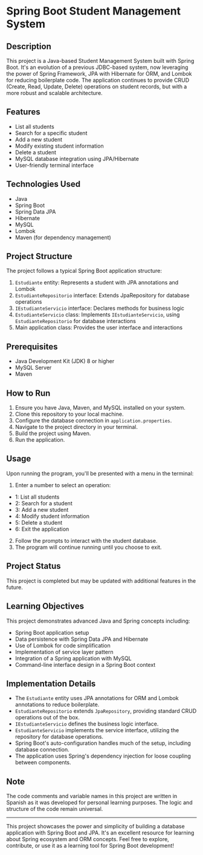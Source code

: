 # Spring Boot Student Management System

## Description

This project is a Java-based Student Management System built with Spring Boot. It's an evolution of a previous JDBC-based system, now leveraging the power of Spring Framework, JPA with Hibernate for ORM, and Lombok for reducing boilerplate code. The application continues to provide CRUD (Create, Read, Update, Delete) operations on student records, but with a more robust and scalable architecture.

## Features

- List all students
- Search for a specific student
- Add a new student
- Modify existing student information
- Delete a student
- MySQL database integration using JPA/Hibernate
- User-friendly terminal interface

## Technologies Used

- Java
- Spring Boot
- Spring Data JPA
- Hibernate
- MySQL
- Lombok
- Maven (for dependency management)

## Project Structure

The project follows a typical Spring Boot application structure:

1. `Estudiante` entity: Represents a student with JPA annotations and Lombok
2. `EstudianteRepositorio` interface: Extends JpaRepository for database operations
3. `IEstudianteServicio` interface: Declares methods for business logic
4. `EstudianteServicio` class: Implements `IEstudianteServicio`, using `EstudianteRepositorio` for database interactions
5. Main application class: Provides the user interface and interactions

## Prerequisites

- Java Development Kit (JDK) 8 or higher
- MySQL Server
- Maven

## How to Run

1. Ensure you have Java, Maven, and MySQL installed on your system.
2. Clone this repository to your local machine.
3. Configure the database connection in `application.properties`.
4. Navigate to the project directory in your terminal.
5. Build the project using Maven.
6. Run the application.

## Usage

Upon running the program, you'll be presented with a menu in the terminal:

1. Enter a number to select an operation:
- 1: List all students
- 2: Search for a student
- 3: Add a new student
- 4: Modify student information
- 5: Delete a student
- 6: Exit the application
2. Follow the prompts to interact with the student database.
3. The program will continue running until you choose to exit.

## Project Status

This project is completed but may be updated with additional features in the future.

## Learning Objectives

This project demonstrates advanced Java and Spring concepts including:
- Spring Boot application setup
- Data persistence with Spring Data JPA and Hibernate
- Use of Lombok for code simplification
- Implementation of service layer pattern
- Integration of a Spring application with MySQL
- Command-line interface design in a Spring Boot context

## Implementation Details

- The `Estudiante` entity uses JPA annotations for ORM and Lombok annotations to reduce boilerplate.
- `EstudianteRepositorio` extends `JpaRepository`, providing standard CRUD operations out of the box.
- `IEstudianteServicio` defines the business logic interface.
- `EstudianteServicio` implements the service interface, utilizing the repository for database operations.
- Spring Boot's auto-configuration handles much of the setup, including database connection.
- The application uses Spring's dependency injection for loose coupling between components.

## Note

The code comments and variable names in this project are written in Spanish as it was developed for personal learning purposes. The logic and structure of the code remain universal.

---

This project showcases the power and simplicity of building a database application with Spring Boot and JPA. It's an excellent resource for learning about Spring ecosystem and ORM concepts. Feel free to explore, contribute, or use it as a learning tool for Spring Boot development!
